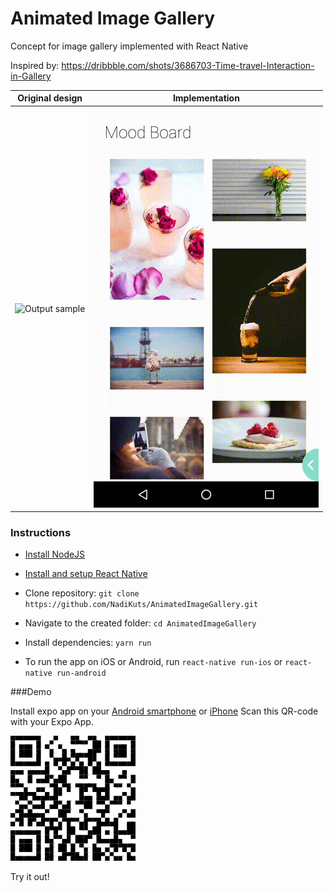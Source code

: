 # Animated Image Gallery

Concept for image gallery implemented with React Native

Inspired by: https://dribbble.com/shots/3686703-Time-travel-Interaction-in-Gallery

|      Original design      |  Implementation         |
| ------------------------- |:-----------------------:|
| ![Output sample](original.gif)|![Output sample](1.gif) |

### Instructions

- [Install NodeJS](https://nodejs.org/en/)
- [Install and setup React Native](https://facebook.github.io/react-native/docs/getting-started.html)
- Clone repository: `git clone https://github.com/NadiKuts/AnimatedImageGallery.git`

- Navigate to the created folder: `cd AnimatedImageGallery`

- Install dependencies: `yarn run`

- To run the app on iOS or Android, run `react-native run-ios` or `react-native run-android` 

###Demo

Install expo app on your [Android smartphone](https://play.google.com/store/apps/details?id=host.exp.exponent&referrer=www) or [iPhone](https://itunes.apple.com/app/apple-store/id982107779?ct=www&mt=8)
Scan this QR-code with your Expo App. 

![alt text](qr-code.png)

Try it out!

